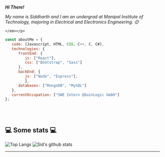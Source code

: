 <b><p><em>Hi There! </br></em></p></b>
<p><em>My name is Siddharth and I am an undergrad at Manipal Institute of Technology, majoring in Electrical and Electronics Engineering. 😊</br>
</em></p> 

``` <p><em>Undergrad at Manipal Institute of Technology, majoring in Electrical and Electronics Engineering. 😊</br>
</em></p>
```

```javascript
const aboutMe = {
   code: [Javascript, HTML, CSS, C++, C, C#],
   technologies: {
      frontEnd: {
         js: ["React"],
         css: ["Bootstrap", "Sass"]
      },
      backEnd: {
         js: ["Node", "Express"],
         },
      databases: ["MongoDB", "MySQL"]
   },
   currentOccupation: ["SWE Intern @QuinLogic GmbH"]
};
```
</br></br>
<h2>💻 Some stats 💻</h2>

![Top Langs](https://github-readme-stats.vercel.app/api/top-langs/?username=SiddharthManoj14&layout=compact&theme=algolia)
![Sid's github stats](https://github-readme-stats.vercel.app/api?username=SiddharthManoj14&theme=algolia)

---
